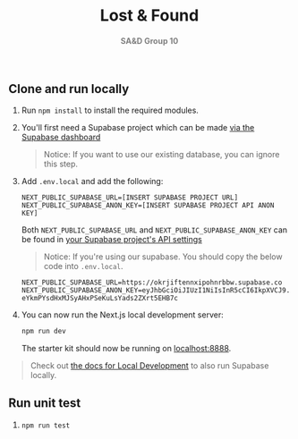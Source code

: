 <h1 style="text-align: center">Lost & Found</h1>

<h4 style="text-align: center; color:gray">SA&D Group 10</h4>


<br/>

## Clone and run locally

1. Run `npm install` to install the required modules.

2. You'll first need a Supabase project which can be made [via the Supabase dashboard](https://database.new)

    > Notice: If you want to use our existing database, you can ignore this step.

3. Add `.env.local` and add the following:

   ```
   NEXT_PUBLIC_SUPABASE_URL=[INSERT SUPABASE PROJECT URL]
   NEXT_PUBLIC_SUPABASE_ANON_KEY=[INSERT SUPABASE PROJECT API ANON KEY]
   ```

   Both `NEXT_PUBLIC_SUPABASE_URL` and `NEXT_PUBLIC_SUPABASE_ANON_KEY` can be found in [your Supabase project's API settings](https://app.supabase.com/project/_/settings/api)

    > Notice: If you're using our supabase. You should copy the below code into `.env.local`.

    ```
    NEXT_PUBLIC_SUPABASE_URL=https://okrjiftennxipohnrbbw.supabase.co
    NEXT_PUBLIC_SUPABASE_ANON_KEY=eyJhbGciOiJIUzI1NiIsInR5cCI6IkpXVCJ9.eyJpc3MiOiJzdXBhYmFzZSIsInJlZiI6Im9rcmppZnRlbm54aXBvaG5yYmJ3Iiwicm9sZSI6ImFub24iLCJpYXQiOjE3MTQ1NjI2NzYsImV4cCI6MjAzMDEzODY3Nn0.JuH-eYkmPYsdHxMJSyAHxPSeKuLsYads2ZXrt5EHB7c
    ```

4. You can now run the Next.js local development server:

   ```bash
   npm run dev
   ```

   The starter kit should now be running on [localhost:8888](http://localhost:8888/).

> Check out [the docs for Local Development](https://supabase.com/docs/guides/getting-started/local-development) to also run Supabase locally.

## Run unit test
1. ```npm run test```